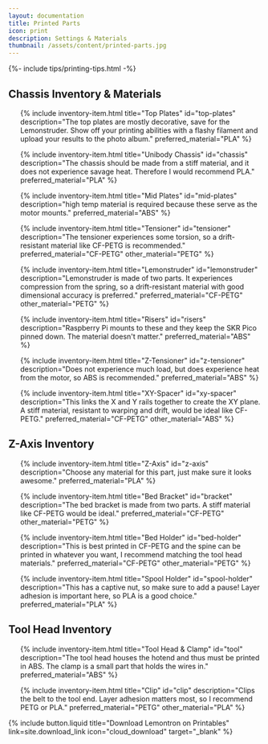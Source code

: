 ```yaml
---
layout: documentation
title: Printed Parts
icon: print
description: Settings & Materials
thumbnail: /assets/content/printed-parts.jpg
---
```


{%- include tips/printing-tips.html -%}

## Chassis Inventory & Materials

<ul class="inventory">
{% include inventory-item.html
title="Top Plates"
id="top-plates"
description="The top plates are mostly decorative, save for the Lemonstruder. Show off your printing
abilities with a flashy filament and upload your results to the photo album."
preferred_material="PLA" %}

{% include inventory-item.html
title="Unibody Chassis"
id="chassis"
description="The chassis should be made from a stiff material, and it does not experience savage heat. Therefore I would
recommend PLA."
preferred_material="PLA" %}

{% include inventory-item.html
title="Mid Plates"
id="mid-plates"
description="high temp material is required because these serve as the motor mounts."
preferred_material="ABS" %}

{% include inventory-item.html
title="Tensioner"
id="tensioner"
description="The tensioner experiences some torsion, so a drift-resistant material like CF-PETG is recommended."
preferred_material="CF-PETG"
other_material="PETG" %}

{% include inventory-item.html
title="Lemonstruder"
id="lemonstruder"
description="Lemonstruder is made of two parts. It experiences compression from the spring, so a drift-resistant
material with good dimensional accuracy is preferred."
preferred_material="CF-PETG"
other_material="PETG" %}

{% include inventory-item.html
title="Risers"
id="risers"
description="Raspberry Pi mounts to these and they keep the SKR Pico pinned down. The material doesn't matter."
preferred_material="ABS" %}

{% include inventory-item.html
title="Z-Tensioner"
id="z-tensioner"
description="Does not experience much load, but does experience heat from the motor, so ABS is recommended."
preferred_material="ABS" %}

{% include inventory-item.html
title="XY-Spacer"
id="xy-spacer"
description="This links the X and Y rails together to create the XY plane. A stiff material, resistant to warping and
drift, would be ideal like CF-PETG."
preferred_material="CF-PETG"
other_material="ABS" %}
</ul>

## Z-Axis Inventory

<ul class="inventory">
{% include inventory-item.html
title="Z-Axis"
id="z-axis"
description="Choose any material for this part, just make sure it looks awesome."
preferred_material="PLA" %}

{% include inventory-item.html
title="Bed Bracket"
id="bracket"
description="The bed bracket is made from two parts. A stiff material like CF-PETG would be ideal."
preferred_material="CF-PETG"
other_material="PETG" %}

{% include inventory-item.html
title="Bed Holder"
id="bed-holder"
description="This is best printed in CF-PETG and the spine can be printed in whatever you want, I recommend matching
the tool head materials."
preferred_material="CF-PETG"
other_material="PETG" %}

{% include inventory-item.html
title="Spool Holder"
id="spool-holder"
description="This has a captive nut, so make sure to add a pause! Layer adhesion is important here, so PLA is a good
choice."
preferred_material="PLA" %}
</ul>

## Tool Head Inventory

<ul class="inventory">
{% include inventory-item.html
title="Tool Head & Clamp"
id="tool"
description="The tool head houses the hotend and thus must be printed in ABS. The clamp is a small part that holds the
wires in."
preferred_material="ABS" %}

{% include inventory-item.html
title="Clip"
id="clip"
description="Clips the belt to the tool end. Layer adhesion matters most, so I recommend PETG or PLA."
preferred_material="PETG"
other_material="PLA" %}
</ul>

<div class="paragraph btn-wrapper">
   {% include button.liquid 
   title="Download Lemontron on Printables"
   link=site.download_link
   icon="cloud_download"
   target="_blank" %}
</div>
